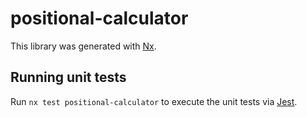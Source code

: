 # positional-calculator

This library was generated with [Nx](https://nx.dev).

## Running unit tests

Run `nx test positional-calculator` to execute the unit tests via [Jest](https://jestjs.io).
